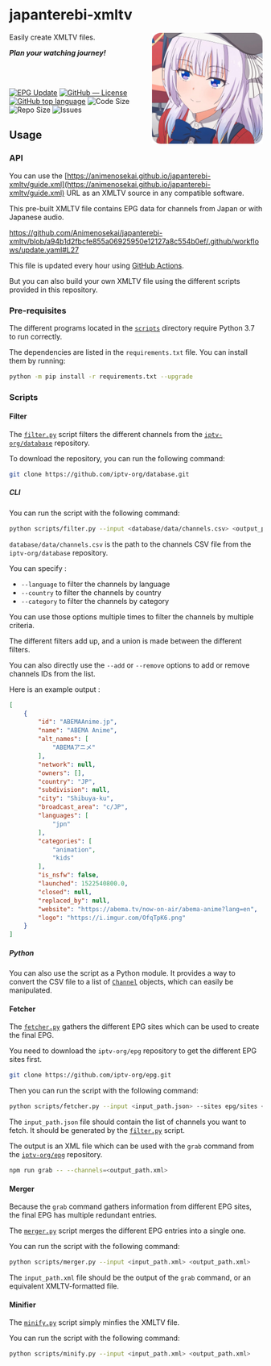 # japanterebi-xmltv


<img src="./assets/sakayanagi_rounded.png" alt="Sakayanagi" align="right" height="220px">

Easily create XMLTV files.

***Plan your watching journey!***

<br>
<br>

[![EPG Update](https://github.com/Animenosekai/japanterebi-xmltv/actions/workflows/update.yaml/badge.svg)](https://github.com/Animenosekai/japanterebi-xmltv/actions/workflows/update.yaml)
[![GitHub — License](https://img.shields.io/github/license/Animenosekai/japanterebi-xmltv)](https://github.com/Animenosekai/japanterebi-xmltv/blob/master/LICENSE)
[![GitHub top language](https://img.shields.io/github/languages/top/Animenosekai/japanterebi-xmltv)](https://github.com/Animenosekai/japanterebi-xmltv)
![Code Size](https://img.shields.io/github/languages/code-size/Animenosekai/japanterebi-xmltv)
![Repo Size](https://img.shields.io/github/repo-size/Animenosekai/japanterebi-xmltv)
![Issues](https://img.shields.io/github/issues/Animenosekai/japanterebi-xmltv)

## Usage

### API

You can use the [https://animenosekai.github.io/japanterebi-xmltv/guide.xml](https://animenosekai.github.io/japanterebi-xmltv/guide.xml) URL as an XMLTV source in any compatible software.

This pre-built XMLTV file contains EPG data for channels from Japan or with Japanese audio.

<https://github.com/Animenosekai/japanterebi-xmltv/blob/a94b1d2fbcfe855a06925950e12127a8c554b0ef/.github/workflows/update.yaml#L27>

This file is updated every hour using [GitHub Actions](https://github.com/Animenosekai/japanterebi-xmltv/actions/workflows/update.yaml).

But you can also build your own XMLTV file using the different scripts provided in this repository.

### Pre-requisites

The different programs located in the [`scripts`](./scripts/) directory require Python 3.7 to run correctly.

The dependencies are listed in the `requirements.txt` file. You can install them by running:

```bash
python -m pip install -r requirements.txt --upgrade
```

### Scripts

#### Filter

The [`filter.py`](./scripts/filter.py) script filters the different channels from the [`iptv-org/database`](https://github.com/iptv-org/database) repository.

To download the repository, you can run the following command:

```bash
git clone https://github.com/iptv-org/database.git
```

##### CLI

You can run the script with the following command:

```bash
python scripts/filter.py --input <database/data/channels.csv> <output_path.json>
```

`database/data/channels.csv` is the path to the channels CSV file from the `iptv-org/database` repository.

You can specify :

- `--language` to filter the channels by language
- `--country` to filter the channels by country
- `--category` to filter the channels by category

You can use those options multiple times to filter the channels by multiple criteria.

The different filters add up, and a union is made between the different filters.

You can also directly use the `--add` or `--remove` options to add or remove channels IDs from the list.

Here is an example output :

```json
[
    {
        "id": "ABEMAAnime.jp",
        "name": "ABEMA Anime",
        "alt_names": [
            "ABEMAアニメ"
        ],
        "network": null,
        "owners": [],
        "country": "JP",
        "subdivision": null,
        "city": "Shibuya-ku",
        "broadcast_area": "c/JP",
        "languages": [
            "jpn"
        ],
        "categories": [
            "animation",
            "kids"
        ],
        "is_nsfw": false,
        "launched": 1522540800.0,
        "closed": null,
        "replaced_by": null,
        "website": "https://abema.tv/now-on-air/abema-anime?lang=en",
        "logo": "https://i.imgur.com/OfqTpK6.png"
    }
]
```

##### Python

You can also use the script as a Python module. It provides a way to convert the CSV file to a list of [`Channel`](./scripts/model.py) objects, which can easily be manipulated.

#### Fetcher

The [`fetcher.py`](./scripts/fetcher.py) gathers the different EPG sites which can be used to create the final EPG.

You need to download the `iptv-org/epg` repository to get the different EPG sites first.

```bash
git clone https://github.com/iptv-org/epg.git
```

Then you can run the script with the following command:

```bash
python scripts/fetcher.py --input <input_path.json> --sites epg/sites <output_path.xml>
```

The `input_path.json` file should contain the list of channels you want to fetch. It should be generated by the [`filter.py`](#filter) script.

The output is an XML file which can be used with the `grab` command from the [`iptv-org/epg`]([https](https://github.com/iptv-org/epg)) repository.

```bash
npm run grab -- --channels=<output_path.xml>
```

#### Merger

Because the `grab` command gathers information from different EPG sites, the final EPG has multiple redundant entries.

The [`merger.py`](./scripts/merger.py) script merges the different EPG entries into a single one.

You can run the script with the following command:

```bash
python scripts/merger.py --input <input_path.xml> <output_path.xml>
```

The `input_path.xml` file should be the output of the `grab` command, or an equivalent XMLTV-formatted file.

#### Minifier

The [`minify.py`](./scripts/minify.py) script simply minfies the XMLTV file.

You can run the script with the following command:

```bash
python scripts/minify.py --input <input_path.xml> <output_path.xml>
```
